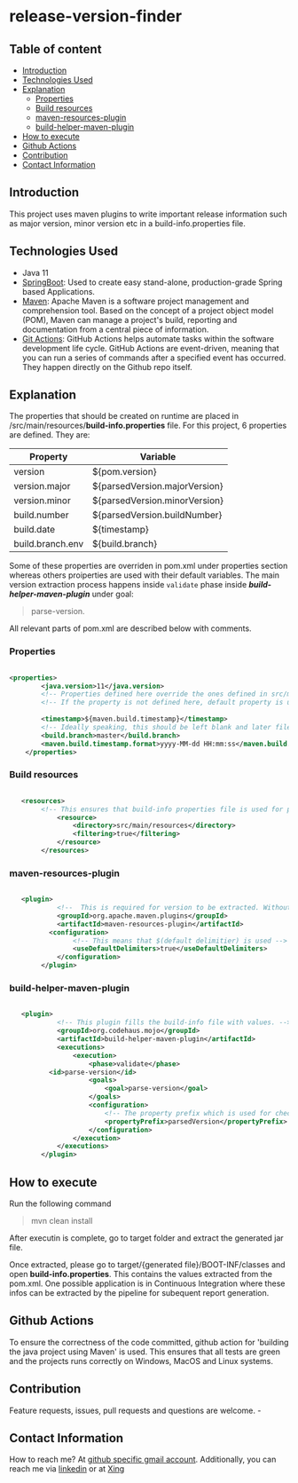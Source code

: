 # release-version-finder


## Table of content
- [Introduction](#introduction)
- [Technologies Used](#technologies-used)
- [Explanation](#explanation)
  - [Properties](#properties)
  - [Build resources](#build-resources)
  - [maven-resources-plugin](#maven-resources-plugin)
  - [build-helper-maven-plugin](#build-helper-maven-plugin)
- [How to execute](#how-to-execute)
- [Github Actions](#github-actions)
- [Contribution](#contribution)
- [Contact Information](#contact-information)

## Introduction

This project uses maven plugins to write important release information such as major version, minor version etc in a build-info.properties file.

## Technologies Used

- Java 11
- [SpringBoot](https://start.spring.io/): Used to create easy stand-alone, production-grade Spring based Applications.
- [Maven](https://maven.apache.org/): Apache Maven is a software project management and comprehension tool. Based on the concept of a project object model (POM), Maven can manage a project's build, reporting and documentation from a central piece of information.
- [Git Actions](https://docs.github.com/en/actions): GitHub Actions helps automate tasks within the software development life cycle. GitHub Actions are event-driven, meaning that you can run a series of commands after a specified event has occurred. They happen directly on the Github repo itself.


## Explanation
The properties that should be created on runtime are placed in /src/main/resources/**build-info.properties** file. For this project, 6 properties are defined. They are: 

|Property|Variable|
| --- | --- |
|version|${pom.version}|
|version.major|${parsedVersion.majorVersion}|
|version.minor|${parsedVersion.minorVersion}|
|build.number|${parsedVersion.buildNumber}|
|build.date|${timestamp}|
|build.branch.env|${build.branch}|

Some of these properties are overriden in pom.xml under properties section whereas others proiperties are used with their default variables. The main version extraction process happens inside `validate` phase inside ***build-helper-maven-plugin*** under goal: 
> parse-version.

All relevant parts of pom.xml are described below with comments.
### Properties
```xml

<properties>
		<java.version>11</java.version>
		<!-- Properties defined here override the ones defined in src/main/resources/build-info.properties.-->
		<!-- If the property is not defined here, default property is used in build-info.properties -->
		
		<timestamp>${maven.build.timestamp}</timestamp>
		<!-- Ideally speaking, this should be left blank and later filed out by ci. For now, it is hard-coded -->
		<build.branch>master</build.branch>	
		<maven.build.timestamp.format>yyyy-MM-dd HH:mm:ss</maven.build.timestamp.format>
	</properties>

```


### Build resources
```xml

   <resources>
		<!-- This ensures that build-info properties file is used for processing. -->
			<resource>
				<directory>src/main/resources</directory>
				<filtering>true</filtering>
			</resource>
		</resources>

```

### maven-resources-plugin
```xml

   <plugin>
			<!--  This is required for version to be extracted. Without it, build-helper-maven-plugin will not work.-->
			<groupId>org.apache.maven.plugins</groupId>
			<artifactId>maven-resources-plugin</artifactId>
		  <configuration>
				<!-- This means that $(default delimitier) is used -->
				<useDefaultDelimiters>true</useDefaultDelimiters>
			</configuration>
		</plugin>

```

### build-helper-maven-plugin
```xml

   <plugin>
			<!-- This plugin fills the build-info file with values. -->
			<groupId>org.codehaus.mojo</groupId>
			<artifactId>build-helper-maven-plugin</artifactId>
			<executions>
				<execution>
					<phase>validate</phase>
          <id>parse-version</id>
					<goals>
						<goal>parse-version</goal>
					</goals>
					<configuration>
						<!-- The property prefix which is used for checking variables in build-info properties file. -->
						<propertyPrefix>parsedVersion</propertyPrefix>
					</configuration>
				</execution>
			</executions>
		</plugin>

```

## How to execute
Run the following command
> mvn clean install

After executin is complete, go to target folder and extract the generated  jar file.

Once extracted, please go to target/{generated file}/BOOT-INF/classes and open **build-info.properties**. This contains the values extracted from the pom.xml. One possible application is in Continuous Integration where these infos can be extracted by the pipeline for subequent report generation.

## Github Actions
To ensure the correctness of the code committed, github action for 'building the java project using Maven' is used. This ensures that all tests are green and the projects runs correctly on Windows, MacOS and Linux systems.

## Contribution

Feature requests, issues, pull requests and questions are welcome. -

## Contact Information

How to reach me? At [github specific gmail account](mailto:syedumerahmedcode@gmail.com?subject=[GitHub]%20Hello%20from%20Github). Additionally, you can reach me via [linkedin](https://www.linkedin.com/in/syed-umer-ahmed-a346a746/) or at [Xing](https://www.xing.com/profile/SyedUmer_Ahmed/cv)


